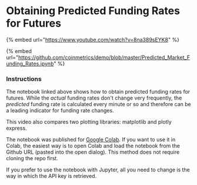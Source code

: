 # Obtaining Predicted Funding Rates for Futures

{% embed url="https://www.youtube.com/watch?v=8na389sEYK8" %}

{% embed url="https://github.com/coinmetrics/demo/blob/master/Predicted_Market_Funding_Rates.ipynb" %}

### Instructions

The notebook linked above shows how to obtain predicted funding rates for futures. While the _actual_ funding rates don't change very frequently, the _predicted_ funding rate is calculated every minute or so and therefore can be a leading indicator for funding rate changes.&#x20;

This video also compares two plotting libraries: matplotlib and plotly express.

The notebook was published for [Google Colab](https://colab.research.google.com/). If you want to use it in Colab, the easiest way is to open Colab and load the notebook from the Github URL (pasted into the open dialog). This method does not require cloning the repo first.

If you prefer to use the notebook with Jupyter, all you need to change is the way in which the API key is retrieved.&#x20;
